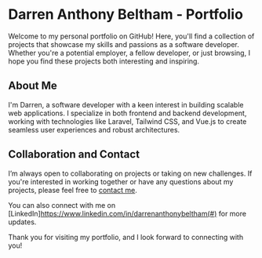 # Darren Anthony Beltham - Portfolio

Welcome to my personal portfolio on GitHub! Here, you'll find a collection of projects that showcase my skills and passions as a software developer. Whether you're a potential employer, a fellow developer, or just browsing, I hope you find these projects both interesting and inspiring.

## About Me

I'm Darren, a software developer with a keen interest in building scalable web applications. I specialize in both frontend and backend development, working with technologies like Laravel, Tailwind CSS, and Vue.js to create seamless user experiences and robust architectures.

## Collaboration and Contact

I’m always open to collaborating on projects or taking on new challenges. If you're interested in working together or have any questions about my projects, please feel free to [contact me](mailto:your.email@example.com).

You can also connect with me on [LinkedIn]https://www.linkedin.com/in/darrenanthonybeltham(#) for more updates.

Thank you for visiting my portfolio, and I look forward to connecting with you!

